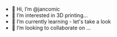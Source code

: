 - 👋 Hi, I’m @jancomic
- 👀 I’m interested in 3D printing...
- 🌱 I’m currently learning - let's take a look
- 💞️ I’m looking to collaborate on ...

<!---
jancomic/jancomic is a ✨ special ✨ repository because its `README.md` (this file) appears on your GitHub profile.
You can click the Preview link to take a look at your changes.
--->
